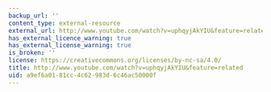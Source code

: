 ```yaml
---
backup_url: ''
content_type: external-resource
external_url: http://www.youtube.com/watch?v=uphqyjAkYIU&feature=related
has_external_licence_warning: true
has_external_license_warning: true
is_broken: ''
license: https://creativecommons.org/licenses/by-nc-sa/4.0/
title: http://www.youtube.com/watch?v=uphqyjAkYIU&feature=related
uid: a9ef6a01-81cc-4c62-983d-6c46ac50000f
---
```

